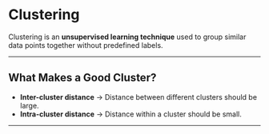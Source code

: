 # Clustering  

Clustering is an **unsupervised learning technique** used to group similar data points together without predefined labels.  

---

## What Makes a Good Cluster?  
- **Inter-cluster distance** → Distance between different clusters should be large.  
- **Intra-cluster distance** → Distance within a cluster should be small.  

---
